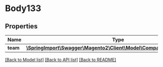 # Body133

## Properties
Name | Type | Description | Notes
------------ | ------------- | ------------- | -------------
**team** | [**\SpringImport\Swagger\Magento2\Client\Model\CompanyDataTeamInterface**](CompanyDataTeamInterface.md) |  | 

[[Back to Model list]](../README.md#documentation-for-models) [[Back to API list]](../README.md#documentation-for-api-endpoints) [[Back to README]](../README.md)


